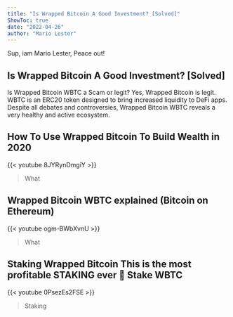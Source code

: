 ```yaml
---
title: "Is Wrapped Bitcoin A Good Investment? [Solved]"
ShowToc: true 
date: "2022-04-26"
author: "Mario Lester" 
---
```


Sup, iam Mario Lester, Peace out!
## Is Wrapped Bitcoin A Good Investment? [Solved]
Is Wrapped Bitcoin WBTC a Scam or legit? Yes, Wrapped Bitcoin is legit. WBTC is an ERC20 token designed to bring increased liquidity to DeFi apps. Despite all debates and controversies, Wrapped Bitcoin WBTC reveals a very healthy and active ecosystem.

## How To Use Wrapped Bitcoin To Build Wealth in 2020
{{< youtube 8JYRynDmgiY >}}
>What 

## Wrapped Bitcoin WBTC explained (Bitcoin on Ethereum)
{{< youtube ogm-BWbXvnU >}}
>What 

## Staking Wrapped Bitcoin This is the most profitable STAKING ever 🚀 Stake WBTC
{{< youtube 0PsezEs2FSE >}}
>Staking 

